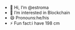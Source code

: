 - 👋 Hi, I’m @estroma
- 👀 I’m interested in Blockchain
- 😄 Pronouns:he/his
- ⚡ Fun fact:i have 198 cm

<!---
estroma/estroma is a ✨ special ✨ repository because its `README.md` (this file) appears on your GitHub profile.
You can click the Preview link to take a look at your changes.
--->
